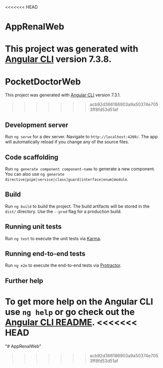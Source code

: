 <<<<<<< HEAD
# AppRenalWeb

This project was generated with [Angular CLI](https://github.com/angular/angular-cli) version 7.3.8.
=======
# PocketDoctorWeb

This project was generated with [Angular CLI](https://github.com/angular/angular-cli) version 7.3.1.
>>>>>>> acb92d366186903a9a50374e7053ff8fd53d51af

## Development server

Run `ng serve` for a dev server. Navigate to `http://localhost:4200/`. The app will automatically reload if you change any of the source files.

## Code scaffolding

Run `ng generate component component-name` to generate a new component. You can also use `ng generate directive|pipe|service|class|guard|interface|enum|module`.

## Build

Run `ng build` to build the project. The build artifacts will be stored in the `dist/` directory. Use the `--prod` flag for a production build.

## Running unit tests

Run `ng test` to execute the unit tests via [Karma](https://karma-runner.github.io).

## Running end-to-end tests

Run `ng e2e` to execute the end-to-end tests via [Protractor](http://www.protractortest.org/).

## Further help

To get more help on the Angular CLI use `ng help` or go check out the [Angular CLI README](https://github.com/angular/angular-cli/blob/master/README.md).
<<<<<<< HEAD
=======
"# AppRenalWeb" 
>>>>>>> acb92d366186903a9a50374e7053ff8fd53d51af
